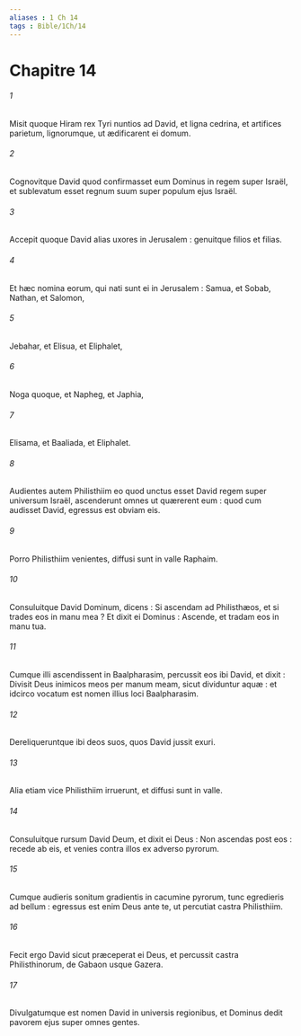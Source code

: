 ```yaml
---
aliases : 1 Ch 14
tags : Bible/1Ch/14
---
```


# Chapitre 14

###### 1
Misit quoque Hiram rex Tyri nuntios ad David, et ligna cedrina, et artifices parietum, lignorumque, ut ædificarent ei domum.
###### 2
Cognovitque David quod confirmasset eum Dominus in regem super Israël, et sublevatum esset regnum suum super populum ejus Israël.
###### 3
Accepit quoque David alias uxores in Jerusalem : genuitque filios et filias.
###### 4
Et hæc nomina eorum, qui nati sunt ei in Jerusalem : Samua, et Sobab, Nathan, et Salomon,
###### 5
Jebahar, et Elisua, et Eliphalet,
###### 6
Noga quoque, et Napheg, et Japhia,
###### 7
Elisama, et Baaliada, et Eliphalet.
###### 8
Audientes autem Philisthiim eo quod unctus esset David regem super universum Israël, ascenderunt omnes ut quærerent eum : quod cum audisset David, egressus est obviam eis.
###### 9
Porro Philisthiim venientes, diffusi sunt in valle Raphaim.
###### 10
Consuluitque David Dominum, dicens : Si ascendam ad Philisthæos, et si trades eos in manu mea ? Et dixit ei Dominus : Ascende, et tradam eos in manu tua.
###### 11
Cumque illi ascendissent in Baalpharasim, percussit eos ibi David, et dixit : Divisit Deus inimicos meos per manum meam, sicut dividuntur aquæ : et idcirco vocatum est nomen illius loci Baalpharasim.
###### 12
Dereliqueruntque ibi deos suos, quos David jussit exuri.
###### 13
Alia etiam vice Philisthiim irruerunt, et diffusi sunt in valle.
###### 14
Consuluitque rursum David Deum, et dixit ei Deus : Non ascendas post eos : recede ab eis, et venies contra illos ex adverso pyrorum.
###### 15
Cumque audieris sonitum gradientis in cacumine pyrorum, tunc egredieris ad bellum : egressus est enim Deus ante te, ut percutiat castra Philisthiim.
###### 16
Fecit ergo David sicut præceperat ei Deus, et percussit castra Philisthinorum, de Gabaon usque Gazera.
###### 17
Divulgatumque est nomen David in universis regionibus, et Dominus dedit pavorem ejus super omnes gentes.
